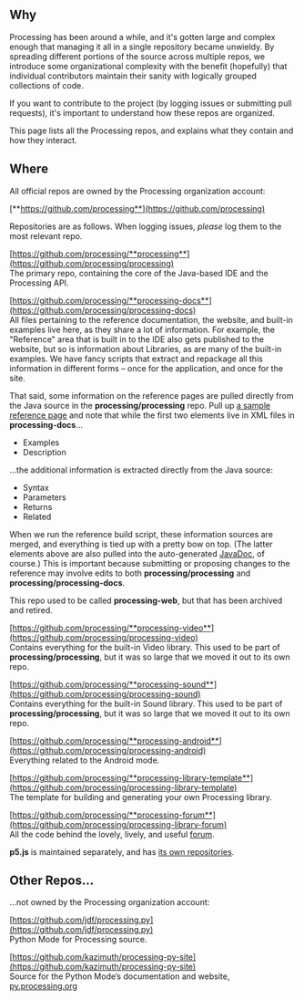 ## Why

Processing has been around a while, and it's gotten large and complex enough that managing it all in a single repository became unwieldy.  By spreading different portions of the source across multiple repos, we introduce some organizational complexity with the benefit (hopefully) that individual contributors maintain their sanity with logically grouped collections of code.

If you want to contribute to the project (by logging issues or submitting pull requests), it's important to understand how these repos are organized.

This page lists all the Processing repos, and explains what they contain and how they interact.

## Where

All official repos are owned by the Processing organization account:

[**https://github.com/processing**](https://github.com/processing)

Repositories are as follows.  When logging issues, *please* log them to the most relevant repo.

[https://github.com/processing/**processing**](https://github.com/processing/processing)  
The primary repo, containing the core of the Java-based IDE and the Processing API.

[https://github.com/processing/**processing-docs**](https://github.com/processing/processing-docs)  
All files pertaining to the reference documentation, the website, and built-in examples live here, as they share a lot of information.  For example, the "Reference" area that is built in to the IDE also gets published to the website, but so is information about Libraries, as are many of the built-in examples.  We have fancy scripts that extract and repackage all this information in different forms – once for the application, and once for the site.

That said, some information on the reference pages are pulled directly from the Java source in the **processing/processing** repo.  Pull up [a sample reference page](http://processing.org/reference/fill_.html) and note that while the first two elements live in XML files in **processing-docs**…

- Examples
- Description

…the additional information is extracted directly from the Java source:

- Syntax
- Parameters
- Returns
- Related

When we run the reference build script, these information sources are merged, and everything is tied up with a pretty bow on top.  (The latter elements above are also pulled into the auto-generated [JavaDoc](http://processing.org/reference/javadoc/core/), of course.)  This is important because submitting or proposing changes to the reference may involve edits to both **processing/processing** and **processing/processing-docs**.

This repo used to be called **processing-web**, but that has been archived and retired.

[https://github.com/processing/**processing-video**](https://github.com/processing/processing-video)  
Contains everything for the built-in Video library.  This used to be part of **processing/processing**, but it was so large that we moved it out to its own repo.

[https://github.com/processing/**processing-sound**](https://github.com/processing/processing-sound)  
Contains everything for the built-in Sound library.  This used to be part of **processing/processing**, but it was so large that we moved it out to its own repo.

[https://github.com/processing/**processing-android**](https://github.com/processing/processing-android)  
Everything related to the Android mode.

[https://github.com/processing/**processing-library-template**](https://github.com/processing/processing-library-template)  
The template for building and generating your own Processing library.

[https://github.com/processing/**processing-forum**](https://github.com/processing/processing-library-forum)  
All the code behind the lovely, lively, and useful [forum](http://forum.processing.org/two/).

**p5.js** is maintained separately, and has [its own repositories](https://github.com/processing/p5.js/wiki/Development#repositories).

## Other Repos…

…not owned by the Processing organization account:

[https://github.com/jdf/processing.py](https://github.com/jdf/processing.py)  
Python Mode for Processing source.

[https://github.com/kazimuth/processing-py-site](https://github.com/kazimuth/processing-py-site)  
Source for the Python Mode’s documentation and website, [py.processing.org](http://py.processing.org)